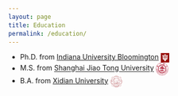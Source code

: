 ```yaml
---
layout: page
title: Education
permalink: /education/
---
```


* Ph.D. from [Indiana University Bloomington](https://www.iu.edu/index.html) <img src="/assets/img/school/IU-logo.png" style="width: 1.2em; vertical-align: middle;" />
* M.S. from [Shanghai Jiao Tong University](https://en.sjtu.edu.cn/) <img src="/assets/img/school/sjtu-logo.png" style="width: 1.8em; vertical-align: middle;" />
* B.A. from [Xidian University](https://en.xidian.edu.cn/) <img src="/assets/img/school/xidian-logo.png" style="width: 1.8em; vertical-align: middle;" />

